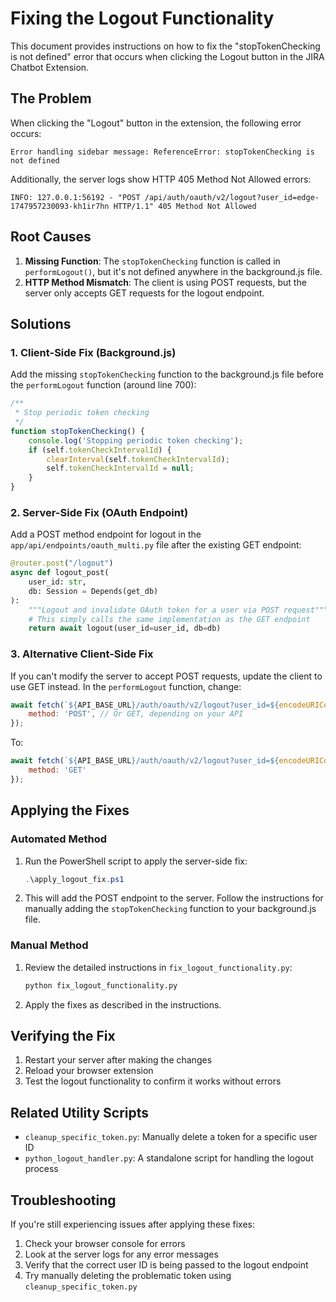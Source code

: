 # Fixing the Logout Functionality

This document provides instructions on how to fix the "stopTokenChecking is not defined" error that occurs when clicking the Logout button in the JIRA Chatbot Extension.

## The Problem

When clicking the "Logout" button in the extension, the following error occurs:

```
Error handling sidebar message: ReferenceError: stopTokenChecking is not defined
```

Additionally, the server logs show HTTP 405 Method Not Allowed errors:

```
INFO: 127.0.0.1:56192 - "POST /api/auth/oauth/v2/logout?user_id=edge-1747957230093-kh1ir7hn HTTP/1.1" 405 Method Not Allowed
```

## Root Causes

1. **Missing Function**: The `stopTokenChecking` function is called in `performLogout()`, but it's not defined anywhere in the background.js file.
2. **HTTP Method Mismatch**: The client is using POST requests, but the server only accepts GET requests for the logout endpoint.

## Solutions

### 1. Client-Side Fix (Background.js)

Add the missing `stopTokenChecking` function to the background.js file before the `performLogout` function (around line 700):

```javascript
/**
 * Stop periodic token checking
 */
function stopTokenChecking() {
    console.log('Stopping periodic token checking');
    if (self.tokenCheckIntervalId) {
        clearInterval(self.tokenCheckIntervalId);
        self.tokenCheckIntervalId = null;
    }
}
```

### 2. Server-Side Fix (OAuth Endpoint)

Add a POST method endpoint for logout in the `app/api/endpoints/oauth_multi.py` file after the existing GET endpoint:

```python
@router.post("/logout")
async def logout_post(
    user_id: str,
    db: Session = Depends(get_db)
):
    """Logout and invalidate OAuth token for a user via POST request"""
    # This simply calls the same implementation as the GET endpoint
    return await logout(user_id=user_id, db=db)
```

### 3. Alternative Client-Side Fix

If you can't modify the server to accept POST requests, update the client to use GET instead. In the `performLogout` function, change:

```javascript
await fetch(`${API_BASE_URL}/auth/oauth/v2/logout?user_id=${encodeURIComponent(tokenState.userId)}`, {
    method: 'POST', // Or GET, depending on your API
});
```

To:

```javascript
await fetch(`${API_BASE_URL}/auth/oauth/v2/logout?user_id=${encodeURIComponent(tokenState.userId)}`, {
    method: 'GET'
});
```

## Applying the Fixes

### Automated Method

1. Run the PowerShell script to apply the server-side fix:
   ```powershell
   .\apply_logout_fix.ps1
   ```

2. This will add the POST endpoint to the server. Follow the instructions for manually adding the `stopTokenChecking` function to your background.js file.

### Manual Method

1. Review the detailed instructions in `fix_logout_functionality.py`:
   ```bash
   python fix_logout_functionality.py
   ```

2. Apply the fixes as described in the instructions.

## Verifying the Fix

1. Restart your server after making the changes
2. Reload your browser extension
3. Test the logout functionality to confirm it works without errors

## Related Utility Scripts

- `cleanup_specific_token.py`: Manually delete a token for a specific user ID
- `python_logout_handler.py`: A standalone script for handling the logout process

## Troubleshooting

If you're still experiencing issues after applying these fixes:

1. Check your browser console for errors
2. Look at the server logs for any error messages
3. Verify that the correct user ID is being passed to the logout endpoint
4. Try manually deleting the problematic token using `cleanup_specific_token.py`
